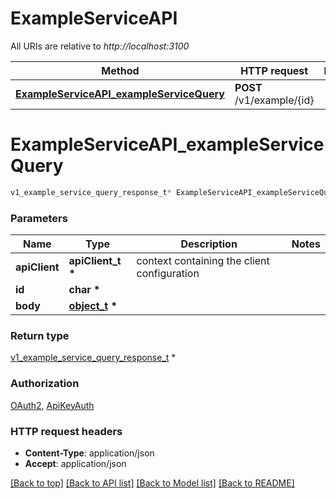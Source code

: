 # ExampleServiceAPI

All URIs are relative to *http://localhost:3100*

Method | HTTP request | Description
------------- | ------------- | -------------
[**ExampleServiceAPI_exampleServiceQuery**](ExampleServiceAPI.md#ExampleServiceAPI_exampleServiceQuery) | **POST** /v1/example/{id} | 


# **ExampleServiceAPI_exampleServiceQuery**
```c
v1_example_service_query_response_t* ExampleServiceAPI_exampleServiceQuery(apiClient_t *apiClient, char *id, object_t *body);
```

### Parameters
Name | Type | Description  | Notes
------------- | ------------- | ------------- | -------------
**apiClient** | **apiClient_t \*** | context containing the client configuration |
**id** | **char \*** |  | 
**body** | **[object_t](object.md) \*** |  | 

### Return type

[v1_example_service_query_response_t](v1_example_service_query_response.md) *


### Authorization

[OAuth2](../README.md#OAuth2), [ApiKeyAuth](../README.md#ApiKeyAuth)

### HTTP request headers

 - **Content-Type**: application/json
 - **Accept**: application/json

[[Back to top]](#) [[Back to API list]](../README.md#documentation-for-api-endpoints) [[Back to Model list]](../README.md#documentation-for-models) [[Back to README]](../README.md)

